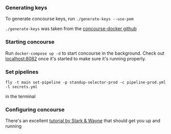 ### Generating keys

To generate concourse keys, run `./generate-keys --use-pem`

`./generate-keys` was taken from the [concourse-docker github](https://github.com/concourse/concourse-docker/blob/master/generate-keys.sh)

### Starting concourse
Run `docker-compose up -d` to start concourse in the background. Check out [localhost:8082](http://localhost:8082) once it's started
to make sure it's running properly.

### Set pipelines
```
fly -t main set-pipeline -p standup-selector-prod -c pipeline-prod.yml -l secrets.yml
```
in the terminal

### Configuring concourse
There's an excellent [tutorial by Stark & Wayne](https://concoursetutorial.com/) that should get you up and running 